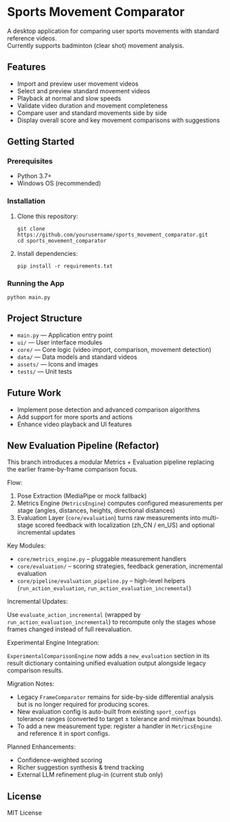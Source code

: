 # Sports Movement Comparator

A desktop application for comparing user sports movements with standard reference videos.  
Currently supports badminton (clear shot) movement analysis.

## Features

- Import and preview user movement videos
- Select and preview standard movement videos
- Playback at normal and slow speeds
- Validate video duration and movement completeness
- Compare user and standard movements side by side
- Display overall score and key movement comparisons with suggestions

## Getting Started

### Prerequisites

- Python 3.7+
- Windows OS (recommended)

### Installation

1. Clone this repository:

   ```
   git clone https://github.com/yourusername/sports_movement_comparator.git
   cd sports_movement_comparator
   ```

2. Install dependencies:
   ```
   pip install -r requirements.txt
   ```

### Running the App

```
python main.py
```

## Project Structure

- `main.py` — Application entry point
- `ui/` — User interface modules
- `core/` — Core logic (video import, comparison, movement detection)
- `data/` — Data models and standard videos
- `assets/` — Icons and images
- `tests/` — Unit tests

## Future Work

- Implement pose detection and advanced comparison algorithms
- Add support for more sports and actions
- Enhance video playback and UI features

## New Evaluation Pipeline (Refactor)

This branch introduces a modular Metrics + Evaluation pipeline replacing the earlier frame-by-frame comparison focus.

Flow:

1. Pose Extraction (MediaPipe or mock fallback)
2. Metrics Engine (`MetricsEngine`) computes configured measurements per stage (angles, distances, heights, directional distances)
3. Evaluation Layer (`core/evaluation`) turns raw measurements into multi-stage scored feedback with localization (zh_CN / en_US) and optional incremental updates

Key Modules:

- `core/metrics_engine.py` – pluggable measurement handlers
- `core/evaluation/` – scoring strategies, feedback generation, incremental evaluation
- `core/pipeline/evaluation_pipeline.py` – high-level helpers (`run_action_evaluation`, `run_action_evaluation_incremental`)

Incremental Updates:

Use `evaluate_action_incremental` (wrapped by `run_action_evaluation_incremental`) to recompute only the stages whose frames changed instead of full reevaluation.

Experimental Engine Integration:

`ExperimentalComparisonEngine` now adds a `new_evaluation` section in its result dictionary containing unified evaluation output alongside legacy comparison results.

Migration Notes:

- Legacy `FrameComparator` remains for side-by-side differential analysis but is no longer required for producing scores.
- New evaluation config is auto-built from existing `sport_configs` tolerance ranges (converted to target ± tolerance and min/max bounds).
- To add a new measurement type: register a handler in `MetricsEngine` and reference it in sport configs.

Planned Enhancements:

- Confidence-weighted scoring
- Richer suggestion synthesis & trend tracking
- External LLM refinement plug-in (current stub only)

## License

MIT License
